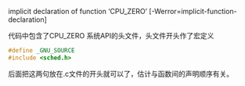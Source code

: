 implicit declaration of function ‘CPU_ZERO’ [-Werror=implicit-function-declaration]  

代码中包含了CPU_ZERO 系统API的头文件，头文件开头作了宏定义
```c
#define _GNU_SOURCE
#include <sched.h>
```

后面把这两句放在.c文件的开头就可以了，估计与函数间的声明顺序有关。
